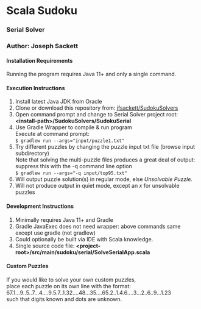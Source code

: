 # Scala Sudoku
### Serial Solver
### Author: Joseph Sackett

#### Installation Requirements
Running the program requires Java 11+ and only a single command.  

#### Execution Instructions
1. Install latest Java JDK from Oracle
2. Clone or download this repository from: [jfsackett/SudokuSolvers](https://github.com/jfsackett/SudokuSolvers)
3. Open command prompt and change to Serial Solver project root: **&lt;install-path&gt;/SudokuSolvers/SudokuSerial**
4. Use Gradle Wrapper to compile & run program  
   Execute at command prompt:  
   `$ gradlew run --args="input/puzzle1.txt"`
5. Try different puzzles by changing the puzzle input txt file (browse input subdirectory)  
   Note that solving the multi-puzzle files produces a great deal of output: suppress this with the -q command line option  
   `$ gradlew run --args="-q input/top95.txt"`
6. Will output puzzle solution(s) in regular mode, else *Unsolvable Puzzle.*  
7. Will not produce output in quiet mode, except an *x* for unsolvable puzzles

#### Development Instructions
1. Minimally requires Java 11+ and Gradle  
2. Gradle JavaExec does not need wrapper: above commands same except use gradle (not gradlew) 
3. Could optionally be built via IDE with Scala knowledge.
4. Single source code file: **&lt;project-root&gt;/src/main/sudoku/serial/SolveSerialApp.scala**

#### Custom Puzzles
If you would like to solve your own custom puzzles,  
place each puzzle on its own line with the format:  
67.1...9..5..7...4....9.5.7..1.32....48...35....65.2..1.4.6....3...2..6..9...1.23  
such that digits known and dots are unknown.
